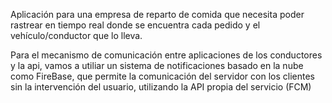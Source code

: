 Aplicación para una empresa de reparto de comida que necesita poder rastrear en tiempo real donde se encuentra cada pedido y el vehículo/conductor que lo lleva.

Para el mecanismo de comunicación entre aplicaciones de los conductores y la api, vamos a utiliar un sistema de notificaciones basado en la nube como FireBase, que permite la comunicación del servidor con los clientes sin la intervención del usuario, utilizando la API propia del servicio (FCM)